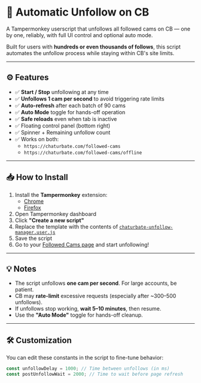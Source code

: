 # 🚫 Automatic Unfollow on CB

A Tampermonkey userscript that unfollows all followed cams on CB — one by one, reliably, with full UI control and optional auto mode.

Built for users with **hundreds or even thousands of follows**, this script automates the unfollow process while staying within CB's site limits.

---

## ⚙️ Features

- ✅ **Start / Stop** unfollowing at any time
- ✅ **Unfollows 1 cam per second** to avoid triggering rate limits
- ✅ **Auto-refresh** after each batch of 90 cams
- ✅ **Auto Mode** toggle for hands-off operation
- ✅ **Safe reloads** even when tab is inactive
- ✅ Floating control panel (bottom right)
- ✅ Spinner + Remaining unfollow count
- ✅ Works on both:
  - `https://chaturbate.com/followed-cams`
  - `https://chaturbate.com/followed-cams/offline`

---

## 📥 How to Install

1. Install the **Tampermonkey** extension:
   - [Chrome](https://tampermonkey.net/?ext=dhdg&browser=chrome)
   - [Firefox](https://tampermonkey.net/?ext=dhdg&browser=firefox)
2. Open Tampermonkey dashboard
3. Click **"Create a new script"**
4. Replace the template with the contents of [`chaturbate-unfollow-manager.user.js`](./chaturbate-unfollow-manager.user.js)
5. Save the script
6. Go to your [Followed Cams page](https://chaturbate.com/followed-cams) and start unfollowing!

---

## 💡 Notes

- The script unfollows **one cam per second**. For large accounts, be patient.
- CB may **rate-limit** excessive requests (especially after ~300–500 unfollows).
- If unfollows stop working, **wait 5–10 minutes**, then resume.
- Use the **"Auto Mode"** toggle for hands-off cleanup.

---

## 🛠 Customization

You can edit these constants in the script to fine-tune behavior:

```javascript
const unfollowDelay = 1000; // Time between unfollows (in ms)
const postUnfollowWait = 2000; // Time to wait before page refresh
